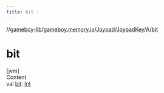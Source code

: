 ```yaml
---
title: bit -
---
```

//[gameboy-lib](../../../../index.md)/[gameboy.memory.io](../../../index.md)/[Joypad](../../index.md)/[JoypadKey](../index.md)/[A](index.md)/[bit](bit.md)



# bit  
[jvm]  
Content  
val [bit](bit.md): [Int](https://kotlinlang.org/api/latest/jvm/stdlib/kotlin/-int/index.html)  



